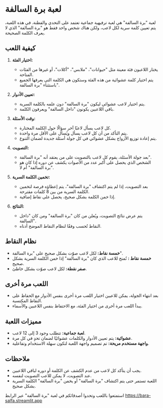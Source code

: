 # لعبة برة السالفة

لعبة "برة السالفة" هي لعبة ترفيهية جماعية تعتمد على التحدي والفطنة. في هذه اللعبة، يتم تعيين كلمة سرية لكل لاعب، ولكن هناك شخص واحد فقط هو "برة السالفة" الذي لا يعرف الكلمة الصحيحة.

## كيفية اللعب

1. **اختيار الفئة:**
   - يختار اللاعبون فئة معينة مثل "حيوانات"، "ملابس"، "أكلات"، أو غيرها من الفئات المتاحة.
   - يتم اختيار كلمة عشوائية من هذه الفئة وستكون هي الكلمة التي يعرفها الجميع باستثناء "برة السالفة".

2. **تعيين الأدوار:**
   - يتم اختيار لاعب عشوائي ليكون "برة السالفة" دون علمه بالكلمة السرية.
   - باقي اللاعبين يكونون "داخل السالفة" ويعرفون الكلمة.

3. **وقت الأسئلة:**
   - كل لاعب يسأل لاعبًا آخر سؤالًا حول الكلمة المختارة.
   - يتم التأكد من أن كل لاعب يسأل ويُسأل على الأقل مرة واحدة.
   - يتم إعادة توزيع الأزواج بشكل عشوائي في كل جولة أسئلة جديدة لضمان التنوع.

4. **التصويت:**
   - بعد جولة الأسئلة، يقوم كل لاعب بالتصويت على من يعتقد أنه "برة السالفة".
   - الشخص الذي يحصل على أكبر عدد من الأصوات يكشف عن دوره إذا كان هو "برة السالفة" أم لا.

5. **تخمين الكلمة السرية:**
   - بعد التصويت، إذا لم يتم اكتشاف "برة السالفة"، يتم إعطاؤه فرصة لتخمين الكلمة السرية من بين 8 كلمات مقترحة.
   - إذا خمن الكلمة بشكل صحيح، يحصل على نقاط إضافية.

6. **النتائج:**
   - يتم عرض نتائج التصويت، ويُعلن من كان "برة السالفة" ومن كان "داخل السالفة".
   - النقاط تُحسب وفقًا لنظام النقاط الموضح أدناه.

## نظام النقاط

- **خمسة نقاط:** لكل لاعب صوّت بشكل صحيح على "برة السالفة".
- **خمسة  نقاط :** تُمنح للاعب الذي كان "برة السالفة" إذا خمن الكلمة السرية بشكل صحيح.
- **صفر نقطة:** لكل لاعب صوّت بشكل خاطئ.

## اللعب مرة أخرى

- بعد انتهاء الجولة، يمكن للاعبين اختيار اللعب مرة أخرى بنفس الأدوار مع الحفاظ على النقاط المكتسبة.
- يبدأ اللعب مرة أخرى من اختيار الفئة، مع الاحتفاظ بنفس اللاعبين والأسماء.

## مميزات اللعبة

- **لعبة جماعية:** تتطلب وجود 3 إلى 12 لاعب.
- **عشوائية:** يتم تعيين الأدوار والكلمات عشوائيًا لضمان تحدٍ في كل مرة.
- **واجهة مستخدم مريحة:** تم تصميم واجهة اللعبة لتكون سهلة الاستخدام وتفاعلية.

## ملاحظات

- يجب أن يتأكد كل لاعب من عدم الكشف عن الكلمة أو دوره لباقي اللاعبين.
- عند التصويت، لا يمكن للاعب التصويت لنفسه.
- اللعبة تستمر حتى يتم اكتشاف "برة السالفة" أو يخمن "برة السالفة" الكلمة السرية بشكل صحيح.

استمتعوا باللعب وتحدوا أصدقائكم في لعبة "برة السالفة" عبر الرابط https://bara-salfa.streamlit.app
